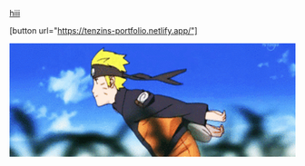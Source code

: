 <!-- ### Hi there 👋

### “love the life you live. live the life you love.” :blush:  -->
[hiii](https://tenzins-portfolio.netlify.app/)

[button url="https://tenzins-portfolio.netlify.app/"]

<img src="./naruto.gif" alt="naruto" width="900px" height="200px" >
<!--
**gyurmey/gyurmey** is a ✨ _special_ ✨ repository because its `README.md` (this file) appears on your GitHub profile.

Here are some ideas to get you started:

- 🔭 I’m currently working on ...
- 🌱 I’m currently learning ...
- 👯 I’m looking to collaborate on ...
- 🤔 I’m looking for help with ...
- 💬 Ask me about ...
- 📫 How to reach me: ...
- 😄 Pronouns: ...
- ⚡ Fun fact: ...
-->
